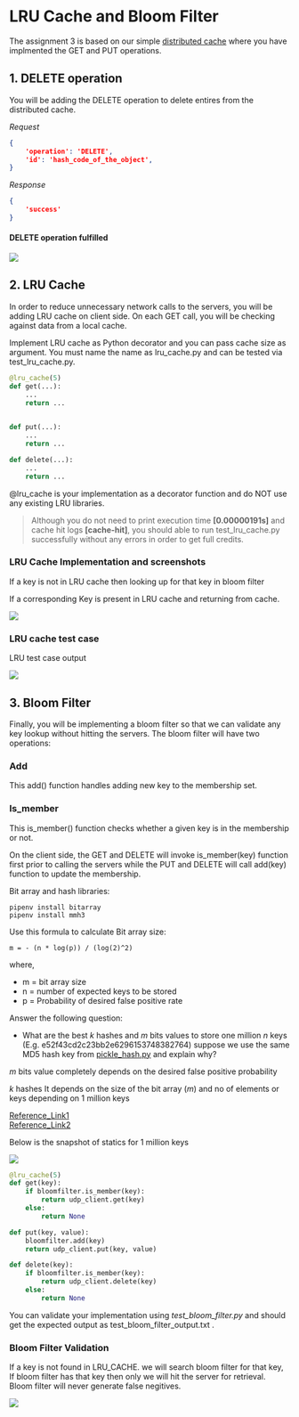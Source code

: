 # LRU Cache and Bloom Filter

The assignment 3 is based on our simple [distributed cache](https://github.com/sithu/cmpe273-spring20/tree/master/midterm) where you have implmented the GET and PUT operations.

## 1. DELETE operation

You will be adding the DELETE operation to delete entires from the distributed cache.

_Request_

```json
{ 
    'operation': 'DELETE',
    'id': 'hash_code_of_the_object',
}
```

_Response_

```json
{
    'success'
}
```

#### DELETE operation fulfilled

![](Delete.png)


## 2. LRU Cache

In order to reduce unnecessary network calls to the servers, you will be adding LRU cache on client side. On each GET call, you will be checking against data from a local cache.

Implement LRU cache as Python decorator and you can pass cache size as argument. You must name the name as lru_cache.py and can be tested via test_lru_cache.py.

```python
@lru_cache(5)
def get(...):
    ...
    return ...
    

def put(...):
    ...
    return ...

def delete(...):
    ...
    return ...

```

@lru_cache is your implementation as a decorator function and do NOT use any existing LRU libraries. 

> Although you do not need to print execution time __[0.00000191s]__ and cache hit logs __[cache-hit]__, you should able to run test_lru_cache.py successfully without any errors in order to get full credits.

### LRU Cache Implementation and screenshots

If a key is not in LRU cache then looking up for that key in bloom filter

If a corresponding Key is present in LRU cache and returning from cache. 

![](LRU.png)


### LRU cache test case

LRU test case output

![](LRU_TEST.png)


## 3. Bloom Filter

Finally, you will be implementing a bloom filter so that we can validate any key lookup without hitting the servers. The bloom filter will have two operations:

### Add

This add() function handles adding new key to the membership set.

### Is_member

This is_member() function checks whether a given key is in the membership or not.

On the client side, the GET and DELETE will invoke is_member(key) function first prior to calling the servers while the PUT and DELETE will call add(key) function to update the membership.

Bit array and hash libraries:

```
pipenv install bitarray
pipenv install mmh3
```

Use this formula to calculate Bit array size:

```
m = - (n * log(p)) / (log(2)^2) 

```

where,
- m = bit array size
- n = number of expected keys to be stored
- p = Probability of desired false positive rate

Answer the following question:

* What are the best _k_ hashes and _m_ bits values to store one million _n_ keys (E.g. e52f43cd2c23bb2e6296153748382764) suppose we use the same MD5 hash key from [pickle_hash.py](https://github.com/sithu/cmpe273-spring20/blob/master/midterm/pickle_hash.py#L14) and explain why?

_m_ bits value completely depends on the desired false positive probability 

_k_ hashes It depends on the size of the bit array (_m_) and no of elements or keys depending on 1 million keys

[Reference_Link1](https://www.geeksforgeeks.org/bloom-filters-introduction-and-python-implementation/)  
[Reference_Link2](https://www.perl.com/pub/2004/04/08/bloom_filters.html/)


Below is the snapshot of statics for 1 million keys

![](QUES.png)

```python
@lru_cache(5)
def get(key):
    if bloomfilter.is_member(key):
        return udp_client.get(key)
    else:
        return None

def put(key, value):
    bloomfilter.add(key)
    return udp_client.put(key, value)

def delete(key):
    if bloomfilter.is_member(key):
        return udp_client.delete(key)
    else:
        return None

```

You can validate your implementation using _test_bloom_filter.py_ and should get the expected output as test_bloom_filter_output.txt .

### Bloom Filter Validation

If a key is not found in LRU_CACHE. we will search bloom filter for that key, If bloom filter has that key then only we will hit the server for retrieval. Bloom filter will never generate false negitives.

![](BLOOM_TEST.png)






